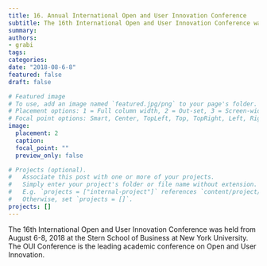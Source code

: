 ```yaml
---
title: 16. Annual International Open and User Innovation Conference 
subtitle: The 16th International Open and User Innovation Conference was held from August 6-8, 2018 at the Stern School of Business at New York University.
summary: 
authors:
- grabi
tags:
categories:
date: "2018-08-6-8"
featured: false
draft: false

# Featured image
# To use, add an image named `featured.jpg/png` to your page's folder.
# Placement options: 1 = Full column width, 2 = Out-set, 3 = Screen-width
# Focal point options: Smart, Center, TopLeft, Top, TopRight, Left, Right, BottomLeft, Bottom, BottomRight
image:
  placement: 2
  caption:
  focal_point: ""
  preview_only: false

# Projects (optional).
#   Associate this post with one or more of your projects.
#   Simply enter your project's folder or file name without extension.
#   E.g. `projects = ["internal-project"]` references `content/project/deep-learning/index.md`.
#   Otherwise, set `projects = []`.
projects: []
---
```


The 16th International Open and User Innovation Conference was held from August 6-8, 2018 at the Stern School of Business at New York University. The OUI Conference is the leading academic conference on Open and User Innovation.